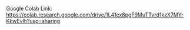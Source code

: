 Google Colab Link: https://colab.research.google.com/drive/1L41ex8pgF9MuTTvrd1kzX7MY-KkwEvlh?usp=sharing
